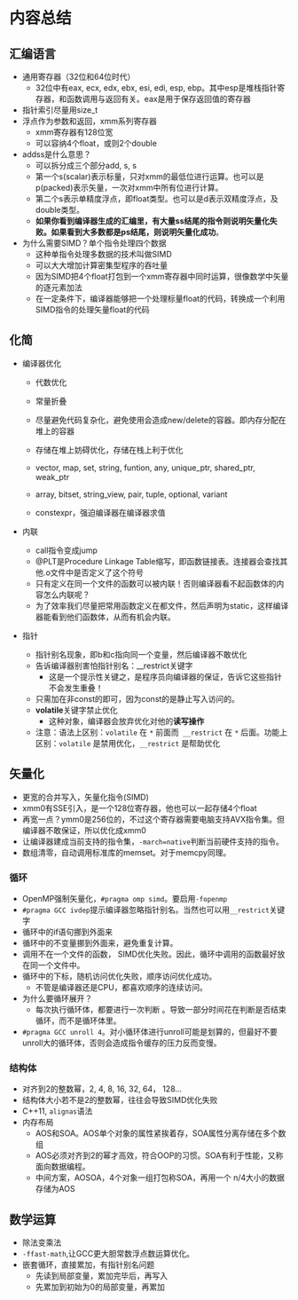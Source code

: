 # 内容总结

## 汇编语言

+ 通用寄存器（32位和64位时代）
  + 32位中有eax, ecx, edx, ebx, esi, edi, esp, ebp。其中esp是堆栈指针寄存器，和函数调用与返回有关。eax是用于保存返回值的寄存器
+ 指针索引尽量用size_t
+ 浮点作为参数和返回，xmm系列寄存器
  + xmm寄存器有128位宽
  + 可以容纳4个float，或则2个double
+ addss是什么意思？
  + 可以拆分成三个部分add, s, s
  + 第一个s(scalar)表示标量，只对xmm的最低位进行运算。也可以是p(packed)表示矢量，一次对xmm中所有位进行计算。
  + 第二个s表示单精度浮点，即float类型。也可以是d表示双精度浮点，及double类型。
  + **如果你看到编译器生成的汇编里，有大量ss结尾的指令则说明矢量化失败。如果看到大多数都是ps结尾，则说明矢量化成功**。
+ 为什么需要SIMD？单个指令处理四个数据
  + 这种单指令处理多数据的技术叫做SIMD
  + 可以大大增加计算密集型程序的吞吐量
  + 因为SIMD把4个float打包到一个xmm寄存器中同时运算，很像数学中矢量的逐元素加法
  + 在一定条件下，编译器能够把一个处理标量float的代码，转换成一个利用SIMD指令的处理矢量float的代码

## 化简

+ 编译器优化

  + 代数优化

  + 常量折叠

  + 尽量避免代码复杂化，避免使用会造成new/delete的容器。即内存分配在堆上的容器
  + 存储在堆上妨碍优化，存储在栈上利于优化
  + vector, map, set, string, funtion, any, unique_ptr, shared_ptr, weak_ptr
  + array, bitset, string_view, pair, tuple, optional, variant
  + constexpr，强迫编译器在编译器求值
+ 内联

  + call指令变成jump
  + @PLT是Procedure Linkage Table缩写，即函数链接表。连接器会查找其他.o文件中是否定义了这个符号
  + 只有定义在同一个文件的函数可以被内联！否则编译器看不起函数体的内容怎么内联呢？
  + 为了效率我们尽量把常用函数定义在都文件，然后声明为static，这样编译器能看到他们函数体，从而有机会内联。
+ 指针

  + 指针别名现象，即b和c指向同一个变量，然后编译器不敢优化
  + 告诉编译器别害怕指针别名：__restrict关键字
    + 这是一个提示性关键之，是程序员向编译器的保证，告诉它这些指针不会发生重叠！
  + 只需加在非const的即可，因为const的是静止写入访问的。
  + **volatile**关键字禁止优化
    + 这种对象，编译器会放弃优化对他的**读写操作**
  + 注意：语法上区别：`volatile` 在 `*` 前面而` __restrict` 在 `*` 后面。功能上区别：`volatile` 是禁用优化，`__restrict` 是帮助优化

## 矢量化

+ 更宽的合并写入，矢量化指令(SIMD)
+ xmm0有SSE引入，是一个128位寄存器，他也可以一起存储4个float
+ 再宽一点？ymm0是256位的，不过这个寄存器需要电脑支持AVX指令集。但编译器不敢保证，所以优化成xmm0
+ 让编译器建成当前支持的指令集，`-march=native`判断当前硬件支持的指令。
+ 数组清零，自动调用标准库的memset。对于memcpy同理。

### 循环

+ OpenMP强制矢量化，`#pragma omp simd`。要启用`-fopenmp`
+ `#pragma GCC ivdep`提示编译器忽略指针别名。当然也可以用`__restrict`关键字
+ 循环中的if语句挪到外面来
+ 循环中的不变量挪到外面来，避免重复计算。
+ 调用不在一个文件的函数， SIMD优化失败。因此，循环中调用的函数最好放在同一个文件中。
+ 循环中的下标，随机访问优化失败，顺序访问优化成功。
  + 不管是编译器还是CPU，都喜欢顺序的连续访问。
+ 为什么要循环展开？
  + 每次执行循环体，都要进行一次判断 。导致一部分时间花在判断是否结束循环，而不是循环体里。
+ `#pragma GCC unroll 4`。对小循环体进行unroll可能是划算的，但最好不要unroll大的循环体，否则会造成指令缓存的压力反而变慢。

### 结构体

+ 对齐到2的整数幂，2, 4, 8, 16, 32, 64， 128...
+ 结构体大小若不是2的整数幂，往往会导致SIMD优化失败
+ C++11, `alignas`语法
+ 内存布局
  + AOS和SOA。AOS单个对象的属性紧挨着存，SOA属性分离存储在多个数组
  + AOS必须对齐到2的幂才高效，符合OOP的习惯。SOA有利于性能，又称面向数据编程。
  + 中间方案，AOSOA，4个对象一组打包称SOA，再用一个 n/4大小的数据存储为AOS

## 数学运算

+ 除法变乘法
+ `-ffast-math`,让GCC更大胆常数浮点数运算优化。
+ 嵌套循环，直接累加，有指针别名问题
  + 先读到局部变量，累加完毕后，再写入
  + 先累加到初始为0的局部变量，再累加